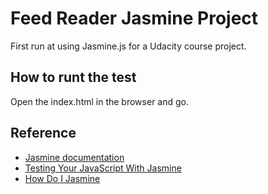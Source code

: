 # Feed Reader Jasmine Project

First run at using Jasmine.js for a Udacity course project.

## How to runt the test
Open the index.html in the browser and go.

## Reference
- [Jasmine documentation](http://jasmine.github.io/2.1/introduction)
- [Testing Your JavaScript With Jasmine](https://code.tutsplus.com/tutorials/testing-your-javascript-with-jasmine--net-21229)
- [How Do I Jasmine](https://evanhahn.com/how-do-i-jasmine/)
